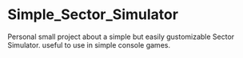 # Simple_Sector_Simulator
Personal small project about a simple but easily gustomizable Sector Simulator. useful to use in simple console games.

